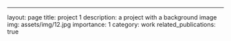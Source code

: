 ---
layout: page
title: project 1
description: a project with a background image
img: assets/img/12.jpg
importance: 1
category: work
related_publications: true


